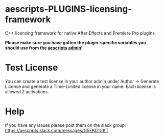 # aescripts-PLUGINS-licensing-framework
C++ licensing framework for native After Effects and Premiere Pro plugins

**Please make sure you have gotten the plugin-specific variables you should use from the [aescripts admin](mailto:lloyd@aescripts.com)!**

# Test License

You can create a test license in your author admin under Author -> Generate License and generate a Time-Limited license in your name.  Each license is allowed 2 activations.

# Help

If you have any issues please post them on the slack group: https://aescripts.slack.com/messages/G5EKD1GKT
